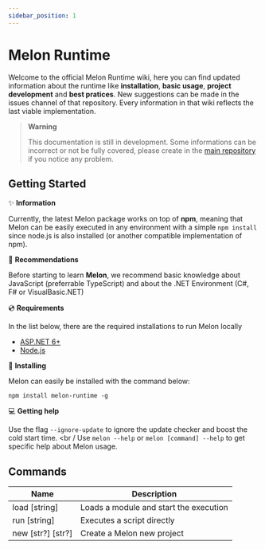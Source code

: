 ```yaml
---
sidebar_position: 1
---
```


# Melon Runtime

Welcome to the official Melon Runtime wiki, here you can find updated information about the runtime like **installation**, **basic usage**, **project development** and **best pratices**. New suggestions can be made in the issues channel of that repository. Every information in that wiki reflects the last viable implementation.

> **Warning**
>
> This documentation is still in development. Some informations can be incorrect or not be fully covered, please create in the [main repository](https://github.com/MelonRuntime/Melon/issues) if you notice any problem.

## Getting Started

✨ **Information**

Currently, the latest Melon package works on top of **npm**, meaning that Melon can be easily executed in any environment with a simple `npm install` since node.js is also installed (or another compatible implementation of npm).

🎈 **Recommendations**

Before starting to learn **Melon**, we recommend basic knowledge about JavaScript (preferrable TypeScript) and about the .NET Environment (C#, F# or VisualBasic.NET)

💿 **Requirements**

In the list below, there are the required installations to run Melon locally
- [ASP.NET 6+](https://dotnet.microsoft.com/en-us/download/dotnet/6.0)
- [Node.js](https://nodejs.org/en/)

🚀 **Installing**

Melon can easily be installed with the command below:
```
npm install melon-runtime -g
```

💻 **Getting help**

Use the flag `--ignore-update` to ignore the update checker and boost the cold start time. <br /
Use `melon --help` or `melon [command] --help` to get specific help about Melon usage.

## Commands

| Name | Description |
| ------------- | -------------------------------------- |
| load [string] | Loads a module and start the execution |
| run  [string] | Executes a script directly |
| new  [str?] [str?] | Create a Melon new project |
